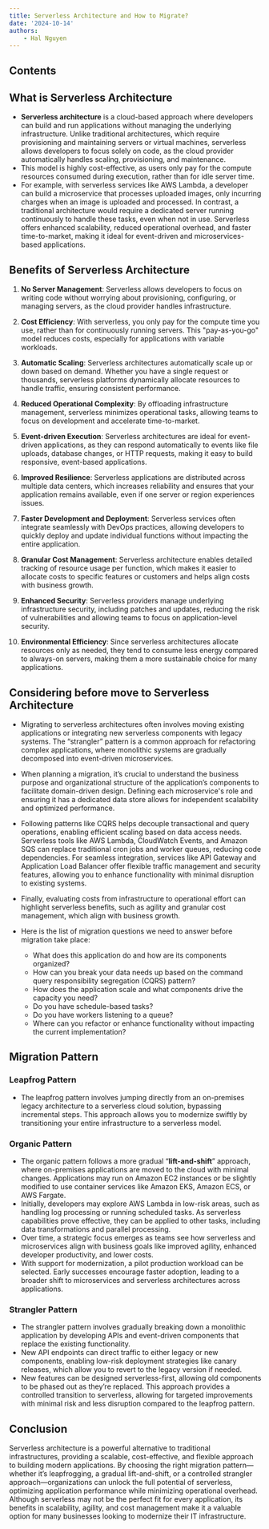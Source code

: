 ```yaml
---
title: Serverless Architecture and How to Migrate?
date: '2024-10-14'
authors:
    - Hal Nguyen
---
```


## Contents

## What is Serverless Architecture

- **Serverless architecture** is a cloud-based approach where developers can build and run applications without managing the underlying infrastructure. Unlike traditional architectures, which require provisioning and maintaining servers or virtual machines, serverless allows developers to focus solely on code, as the cloud provider automatically handles scaling, provisioning, and maintenance.
- This model is highly cost-effective, as users only pay for the compute resources consumed during execution, rather than for idle server time.
- For example, with serverless services like AWS Lambda, a developer can build a microservice that processes uploaded images, only incurring charges when an image is uploaded and processed. In contrast, a traditional architecture would require a dedicated server running continuously to handle these tasks, even when not in use. Serverless offers enhanced scalability, reduced operational overhead, and faster time-to-market, making it ideal for event-driven and microservices-based applications.

## Benefits of Serverless Architecture

1. **No Server Management**: Serverless allows developers to focus on writing code without worrying about provisioning, configuring, or managing servers, as the cloud provider handles infrastructure.

2. **Cost Efficiency**: With serverless, you only pay for the compute time you use, rather than for continuously running servers. This "pay-as-you-go" model reduces costs, especially for applications with variable workloads.

3. **Automatic Scaling**: Serverless architectures automatically scale up or down based on demand. Whether you have a single request or thousands, serverless platforms dynamically allocate resources to handle traffic, ensuring consistent performance.

4. **Reduced Operational Complexity**: By offloading infrastructure management, serverless minimizes operational tasks, allowing teams to focus on development and accelerate time-to-market.

5. **Event-driven Execution**: Serverless architectures are ideal for event-driven applications, as they can respond automatically to events like file uploads, database changes, or HTTP requests, making it easy to build responsive, event-based applications.

6. **Improved Resilience**: Serverless applications are distributed across multiple data centers, which increases reliability and ensures that your application remains available, even if one server or region experiences issues.

7. **Faster Development and Deployment**: Serverless services often integrate seamlessly with DevOps practices, allowing developers to quickly deploy and update individual functions without impacting the entire application.

8. **Granular Cost Management**: Serverless architecture enables detailed tracking of resource usage per function, which makes it easier to allocate costs to specific features or customers and helps align costs with business growth.

9. **Enhanced Security**: Serverless providers manage underlying infrastructure security, including patches and updates, reducing the risk of vulnerabilities and allowing teams to focus on application-level security.

10. **Environmental Efficiency**: Since serverless architectures allocate resources only as needed, they tend to consume less energy compared to always-on servers, making them a more sustainable choice for many applications.

## Considering before move to Serverless Architecture

- Migrating to serverless architectures often involves moving existing applications or integrating new serverless components with legacy systems. The “strangler” pattern is a common approach for refactoring complex applications, where monolithic systems are gradually decomposed into event-driven microservices.
- When planning a migration, it’s crucial to understand the business purpose and organizational structure of the application’s components to facilitate domain-driven design. Defining each microservice's role and ensuring it has a dedicated data store allows for independent scalability and optimized performance.
- Following patterns like CQRS helps decouple transactional and query operations, enabling efficient scaling based on data access needs. Serverless tools like AWS Lambda, CloudWatch Events, and Amazon SQS can replace traditional cron jobs and worker queues, reducing code dependencies. For seamless integration, services like API Gateway and Application Load Balancer offer flexible traffic management and security features, allowing you to enhance functionality with minimal disruption to existing systems.
- Finally, evaluating costs from infrastructure to operational effort can highlight serverless benefits, such as agility and granular cost management, which align with business growth.

- Here is the list of migration questions we need to answer before migration take place:
  - What does this application do and how are its components organized?
  - How can you break your data needs up based on the command query responsibility segregation (CQRS) pattern?
  - How does the application scale and what components drive the capacity you need?
  - Do you have schedule-based tasks?
  - Do you have workers listening to a queue?
  - Where can you refactor or enhance functionality without impacting the current implementation?

## Migration Pattern

### Leapfrog Pattern

- The leapfrog pattern involves jumping directly from an on-premises legacy architecture to a serverless cloud solution, bypassing incremental steps. This approach allows you to modernize swiftly by transitioning your entire infrastructure to a serverless model.

### Organic Pattern

- The organic pattern follows a more gradual “**lift-and-shift**” approach, where on-premises applications are moved to the cloud with minimal changes. Applications may run on Amazon EC2 instances or be slightly modified to use container services like Amazon EKS, Amazon ECS, or AWS Fargate.
- Initially, developers may explore AWS Lambda in low-risk areas, such as handling log processing or running scheduled tasks. As serverless capabilities prove effective, they can be applied to other tasks, including data transformations and parallel processing.
- Over time, a strategic focus emerges as teams see how serverless and microservices align with business goals like improved agility, enhanced developer productivity, and lower costs.
- With support for modernization, a pilot production workload can be selected. Early successes encourage faster adoption, leading to a broader shift to microservices and serverless architectures across applications.

### Strangler Pattern

- The strangler pattern involves gradually breaking down a monolithic application by developing APIs and event-driven components that replace the existing functionality.
- New API endpoints can direct traffic to either legacy or new components, enabling low-risk deployment strategies like canary releases, which allow you to revert to the legacy version if needed.
- New features can be designed serverless-first, allowing old components to be phased out as they’re replaced. This approach provides a controlled transition to serverless, allowing for targeted improvements with minimal risk and less disruption compared to the leapfrog pattern.

## Conclusion

Serverless architecture is a powerful alternative to traditional infrastructures, providing a scalable, cost-effective, and flexible approach to building modern applications. By choosing the right migration pattern—whether it’s leapfrogging, a gradual lift-and-shift, or a controlled strangler approach—organizations can unlock the full potential of serverless, optimizing application performance while minimizing operational overhead. Although serverless may not be the perfect fit for every application, its benefits in scalability, agility, and cost management make it a valuable option for many businesses looking to modernize their IT infrastructure.
